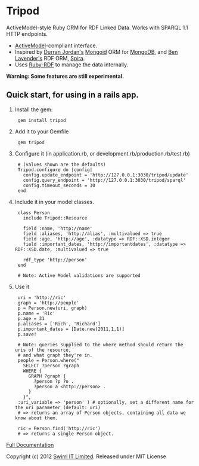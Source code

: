 # Tripod

ActiveModel-style Ruby ORM for RDF Linked Data. Works with SPARQL 1.1 HTTP endpoints.

* [ActiveModel](https://github.com/rails/rails/tree/master/activemodel)-compliant interface.
* Inspired by [Durran Jordan's](https://github.com/durran) [Mongoid](http://mongoid.org/en/mongoid/) ORM for [MongoDB](http://www.mongodb.org/), and [Ben Lavender's](https://github.com/bhuga) RDF ORM, [Spira](https://github.com/ruby-rdf/spira).
* Uses [Ruby-RDF](https://github.com/ruby-rdf/rdf) to manage the data internally.

__Warning: Some features are still experimental.__

## Quick start, for using in a rails app.

1. Install the gem:

        gem install tripod

2. Add it to your Gemfile

        gem tripod

3. Configure it (in application.rb, or development.rb/production.rb/test.rb)

        # (values shown are the defaults)
        Tripod.configure do |config|
          config.update_endpoint = 'http://127.0.0.1:3030/tripod/update'
          config.query_endpoint = 'http://127.0.0.1:3030/tripod/sparql'
          config.timeout_seconds = 30
        end

4. Include it in your model classes.

        class Person
          include Tripod::Resource

          field :name, 'http://name'
          field :aliases, 'http://alias', :multivalued => true
          field :age, 'http://age', :datatype => RDF::XSD.integer
          field :important_dates, 'http://importantdates', :datatype => RDF::XSD.date, :multivalued => true

          rdf_type 'http://person'
        end

        # Note: Active Model validations are supported

5. Use it

        uri = 'http://ric'
        graph = 'http://people'
        p = Person.new(uri, graph)
        p.name = 'Ric'
        p.age = 31
        p.aliases = ['Rich', 'Richard']
        p.important_dates = [Date.new(2011,1,1)]
        p.save!

        # Note: queries supplied to the where method should return the uris of the resource,
        # and what graph they're in.
        people = Person.where("
          SELECT ?person ?graph
          WHERE {
            GRAPH ?graph {
              ?person ?p ?o .
              ?person a <http://person> .
            }
          }",
        :uri_variable => 'person' ) # optionally, set a different name for the uri parameter (default: uri)
        # => returns an array of Person objects, containing all data we know about them.

        ric = Person.find('http://ric')
        # => returns a single Person object.

[Full Documentation](http://rubydoc.info/github/Swirrl/tripod/master/frames)

Copyright (c) 2012 [Swirrl IT Limited](http://swirrl.com). Released under MIT License